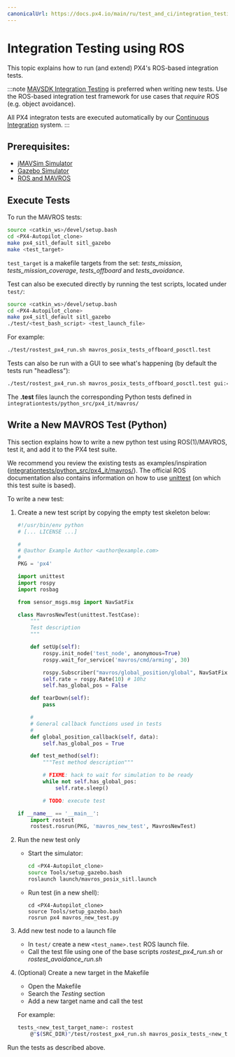 ```yaml
---
canonicalUrl: https://docs.px4.io/main/ru/test_and_ci/integration_testing
---
```


# Integration Testing using ROS

This topic explains how to run (and extend) PX4's ROS-based integration tests.

:::note
[MAVSDK Integration Testing](../test_and_ci/integration_testing_mavsdk.md) is preferred when writing new tests. Use the ROS-based integration test framework for use cases that *require* ROS (e.g. object avoidance).

All PX4 integraton tests are executed automatically by our [Continuous Integration](../test_and_ci/continous_integration.md) system.
:::

## Prerequisites:

* [jMAVSim Simulator](../simulation/jmavsim.md)
* [Gazebo Simulator](../simulation/gazebo.md)
* [ROS and MAVROS](../simulation/ros_interface.md)

## Execute Tests

To run the MAVROS tests:

```sh
source <catkin_ws>/devel/setup.bash
cd <PX4-Autopilot_clone>
make px4_sitl_default sitl_gazebo
make <test_target>
```

`test_target` is a makefile targets from the set: *tests_mission*, *tests_mission_coverage*, *tests_offboard* and *tests_avoidance*.

Test can also be executed directly by running the test scripts, located under `test/`:
```sh
source <catkin_ws>/devel/setup.bash
cd <PX4-Autopilot_clone>
make px4_sitl_default sitl_gazebo
./test/<test_bash_script> <test_launch_file>
```

For example:
```sh
./test/rostest_px4_run.sh mavros_posix_tests_offboard_posctl.test
```

Tests can also be run with a GUI to see what's happening (by default the tests run "headless"):

```sh
./test/rostest_px4_run.sh mavros_posix_tests_offboard_posctl.test gui:=true headless:=false
```

The **.test** files launch the corresponding Python tests defined in `integrationtests/python_src/px4_it/mavros/`


## Write a New MAVROS Test (Python)

This section explains how to write a new python test using ROS(1)/MAVROS, test it, and add it to the PX4 test suite.

We recommend you review the existing tests as examples/inspiration ([integrationtests/python_src/px4_it/mavros/](https://github.com/PX4/PX4-Autopilot/tree/master/integrationtests/python_src/px4_it/mavros)). The official ROS documentation also contains information on how to use [unittest](http://wiki.ros.org/unittest) (on which this test suite is based).

To write a new test:

1. Create a new test script by copying the empty test skeleton below:
    ```python
    #!/usr/bin/env python
    # [... LICENSE ...]

    #
    # @author Example Author <author@example.com>
    #
    PKG = 'px4'

    import unittest
    import rospy
    import rosbag

    from sensor_msgs.msg import NavSatFix

    class MavrosNewTest(unittest.TestCase):
        """
        Test description
        """

        def setUp(self):
            rospy.init_node('test_node', anonymous=True)
            rospy.wait_for_service('mavros/cmd/arming', 30)

            rospy.Subscriber("mavros/global_position/global", NavSatFix, self.global_position_callback)
            self.rate = rospy.Rate(10) # 10hz
            self.has_global_pos = False

        def tearDown(self):
            pass

        #
        # General callback functions used in tests
        #
        def global_position_callback(self, data):
            self.has_global_pos = True

        def test_method(self):
            """Test method description"""

            # FIXME: hack to wait for simulation to be ready
            while not self.has_global_pos:
                self.rate.sleep()

            # TODO: execute test

    if __name__ == '__main__':
        import rostest
        rostest.rosrun(PKG, 'mavros_new_test', MavrosNewTest)
    ```

1. Run the new test only
   - Start the simulator:
        ```sh
        cd <PX4-Autopilot_clone>
        source Tools/setup_gazebo.bash
        roslaunch launch/mavros_posix_sitl.launch
        ```
    - Run test (in a new shell):
        ```
        cd <PX4-Autopilot_clone>
        source Tools/setup_gazebo.bash
        rosrun px4 mavros_new_test.py
        ```

1. Add new test node to a launch file

   - In `test/` create a new `<test_name>.test` ROS launch file.
   - Call the test file using one of the base scripts *rostest_px4_run.sh* or *rostest_avoidance_run.sh*

1. (Optional) Create a new target in the Makefile
   - Open the Makefile
   - Search the *Testing* section
   - Add a new target name and call the test

   For example:
    ```sh
    tests_<new_test_target_name>: rostest
        @"$(SRC_DIR)"/test/rostest_px4_run.sh mavros_posix_tests_<new_test>.test
    ```

Run the tests as described above.
